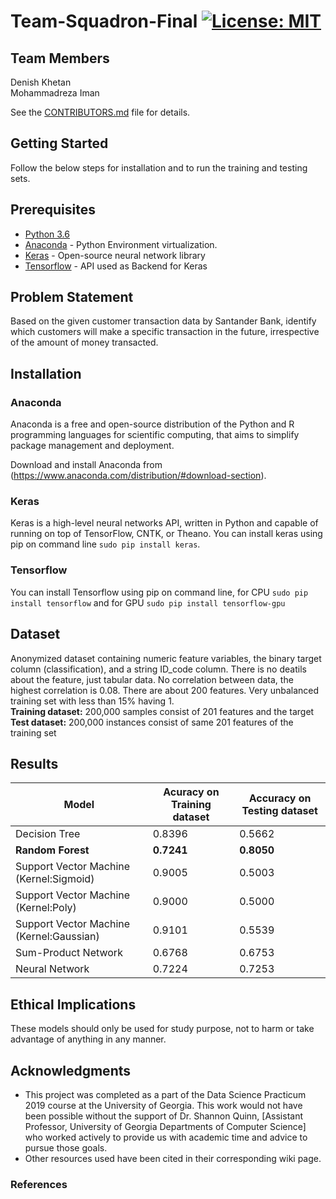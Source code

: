 # Team-Squadron-Final [![License: MIT](https://img.shields.io/badge/License-MIT-yellow.svg)](https://opensource.org/licenses/MIT)

## Team Members
Denish Khetan\
Mohammadreza Iman

See the [CONTRIBUTORS.md](https://github.com/dsp-uga/team-Squadron-final/blob/master/CONTRIBUTORS.md) file for details.

## Getting Started

Follow the below steps for installation and to run the training and testing sets.

## Prerequisites

- [Python 3.6](https://www.python.org/downloads/release/python-360/)
- [Anaconda](https://www.anaconda.com/) - Python Environment virtualization.
- [Keras](https://keras.io/#installation) - Open-source neural network library
- [Tensorflow](https://www.tensorflow.org/) - API used as Backend for Keras

## Problem Statement

Based on the given customer transaction data by Santander Bank, identify which customers will make a specific transaction in the future, irrespective of the amount of money transacted. 

## Installation

### Anaconda 

Anaconda is a free and open-source distribution of the Python and R programming languages for scientific computing, that aims to simplify package management and deployment.

Download and install Anaconda from (https://www.anaconda.com/distribution/#download-section). 

### Keras 

Keras is a high-level neural networks API, written in Python and capable of running on top of TensorFlow, CNTK, or Theano. You can install keras using pip on command line ```sudo pip install keras```.

### Tensorflow 

You can install Tensorflow using pip on command line, for CPU ```sudo pip install tensorflow``` and for GPU ```sudo pip install tensorflow-gpu```

## Dataset

Anonymized dataset containing numeric feature variables, the binary target column (classification), and a string ID_code column. There is no deatils about the feature, just tabular data. No correlation between data, the highest correlation is 0.08. There are about 200 features. Very unbalanced training set with less than 15% having 1.\
**Training dataset:** 200,000 samples consist of 201 features and the target\
**Test dataset:** 200,000 instances consist of same 201 features of the training set

## Results 

|           Model           |Acuracy on Training dataset|Accuracy on Testing dataset|
|---------------------------|---------------------------|---------------------------|
|Decision Tree|0.8396|0.5662|
|**Random Forest**|**0.7241**|**0.8050**|
|Support Vector Machine (Kernel:Sigmoid)|0.9005|0.5003|
|Support Vector Machine (Kernel:Poly)|0.9000|0.5000|
|Support Vector Machine (Kernel:Gaussian)|0.9101|0.5539|
|Sum-Product Network|0.6768|0.6753|
|Neural Network|0.7224|0.7253|

## Ethical Implications 
These models should only be used for study purpose, not to harm or take advantage of anything in any manner.

## Acknowledgments
- This project was completed as a part of the Data Science Practicum 2019 course at the University of Georgia. This work would not have been possible without the support of Dr. Shannon Quinn, [Assistant Professor, University of Georgia Departments of Computer Science] who worked actively to provide us with academic time and advice to pursue those goals.
- Other resources used have been cited in their corresponding wiki page.

### References

